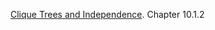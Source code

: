 [Clique Trees and Independence](probabilistic_graphical_models/3.3.6-Inf-BP-Ctree-RIP.pdf). Chapter 10.1.2
